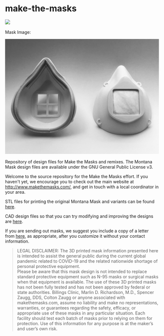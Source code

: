 # make-the-masks

<img src="https://static1.squarespace.com/static/5e79449be223500c15da852f/t/5e7cfb131341f13691c962cd/1586581770871/?format=1500w" width="300">

Mask Image:

![montana](images/montana.png)

Repository of design files for Make the Masks and remixes. The Montana Mask design files are available under the GNU General Public License v3.

Welcome to the source repository for the Make the Masks effort. If you haven't yet, we encourage you to check out the main website at http://www.makethemasks.com/, and get in touch with a local coordinator in your area.

STL files for printing the original Montana Mask and variants can be found [here](stls).

CAD design files so that you can try modifying and improving the designs are [here](cad).

If you are sending out masks, we suggest you include a copy of a letter from [here](documents), as appropriate, after you customize
it without your contact information.

>LEGAL DISCLAIMER: The 3D printed mask information presented here is intended to assist the general public during the 
>current  global pandemic related to COVID-19 and the related nationwide shortage of personal protective equipment.  
>Please be aware that this mask design is not intended to replace standard protective equipment such as N-95 masks or 
>surgical masks when that equipment is available.  The use of these 3D printed masks has not been fully tested and has 
>not been approved by federal or state authorities.  Billings Clinic, Marlin D. Richardson, M.D., Spencer Zaugg, DDS, 
>Colton Zaugg or anyone associated with makethemasks.com, assume no liability and make no representations, warranties, 
>or guarantees regarding the safety, efficacy, or appropriate use of these masks in any particular situation. Each 
>facility should test each batch of masks prior to relying on them for protection. Use of this information for any 
>purpose is at the maker’s and user’s own risk.
